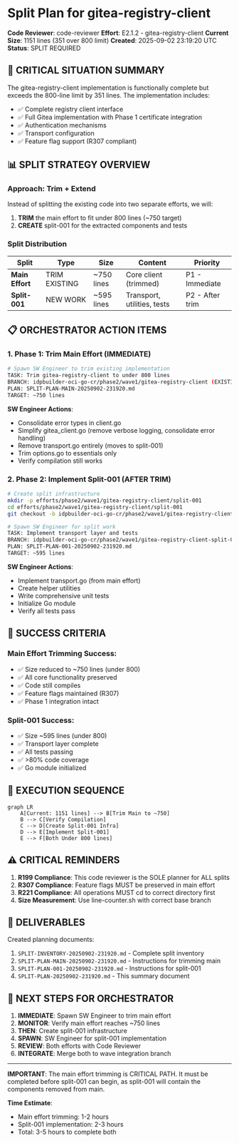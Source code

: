 # Split Plan for gitea-registry-client

**Code Reviewer**: code-reviewer
**Effort**: E2.1.2 - gitea-registry-client
**Current Size**: 1151 lines (351 over 800 limit)
**Created**: 2025-09-02 23:19:20 UTC
**Status**: SPLIT REQUIRED

## 🚨 CRITICAL SITUATION SUMMARY

The gitea-registry-client implementation is functionally complete but exceeds the 800-line limit by 351 lines. The implementation includes:
- ✅ Complete registry client interface
- ✅ Full Gitea implementation with Phase 1 certificate integration
- ✅ Authentication mechanisms
- ✅ Transport configuration
- ✅ Feature flag support (R307 compliant)

## 📊 SPLIT STRATEGY OVERVIEW

### Approach: Trim + Extend
Instead of splitting the existing code into two separate efforts, we will:
1. **TRIM** the main effort to fit under 800 lines (~750 target)
2. **CREATE** split-001 for the extracted components and tests

### Split Distribution

| Split | Type | Size | Content | Priority |
|-------|------|------|---------|----------|
| **Main Effort** | TRIM EXISTING | ~750 lines | Core client (trimmed) | P1 - Immediate |
| **Split-001** | NEW WORK | ~595 lines | Transport, utilities, tests | P2 - After trim |

## 📋 ORCHESTRATOR ACTION ITEMS

### 1. Phase 1: Trim Main Effort (IMMEDIATE)
```bash
# Spawn SW Engineer to trim existing implementation
TASK: Trim gitea-registry-client to under 800 lines
BRANCH: idpbuilder-oci-go-cr/phase2/wave1/gitea-registry-client (EXISTING)
PLAN: SPLIT-PLAN-MAIN-20250902-231920.md
TARGET: ~750 lines
```

**SW Engineer Actions**:
- Consolidate error types in client.go
- Simplify gitea_client.go (remove verbose logging, consolidate error handling)
- Remove transport.go entirely (moves to split-001)
- Trim options.go to essentials only
- Verify compilation still works

### 2. Phase 2: Implement Split-001 (AFTER TRIM)
```bash
# Create split infrastructure
mkdir -p efforts/phase2/wave1/gitea-registry-client/split-001
cd efforts/phase2/wave1/gitea-registry-client/split-001
git checkout -b idpbuilder-oci-go-cr/phase2/wave1/gitea-registry-client-split-001

# Spawn SW Engineer for split work
TASK: Implement transport layer and tests
BRANCH: idpbuilder-oci-go-cr/phase2/wave1/gitea-registry-client-split-001
PLAN: SPLIT-PLAN-001-20250902-231920.md
TARGET: ~595 lines
```

**SW Engineer Actions**:
- Implement transport.go (from main effort)
- Create helper utilities
- Write comprehensive unit tests
- Initialize Go module
- Verify all tests pass

## 🎯 SUCCESS CRITERIA

### Main Effort Trimming Success:
- ✅ Size reduced to ~750 lines (under 800)
- ✅ All core functionality preserved
- ✅ Code still compiles
- ✅ Feature flags maintained (R307)
- ✅ Phase 1 integration intact

### Split-001 Success:
- ✅ Size ~595 lines (under 800)
- ✅ Transport layer complete
- ✅ All tests passing
- ✅ >80% code coverage
- ✅ Go module initialized

## 🔄 EXECUTION SEQUENCE

```mermaid
graph LR
    A[Current: 1151 lines] --> B[Trim Main to ~750]
    B --> C[Verify Compilation]
    C --> D[Create Split-001 Infra]
    D --> E[Implement Split-001]
    E --> F[Both Under 800 lines]
```

## ⚠️ CRITICAL REMINDERS

1. **R199 Compliance**: This code reviewer is the SOLE planner for ALL splits
2. **R307 Compliance**: Feature flags MUST be preserved in main effort
3. **R221 Compliance**: All operations MUST cd to correct directory first
4. **Size Measurement**: Use line-counter.sh with correct base branch

## 📁 DELIVERABLES

Created planning documents:
1. `SPLIT-INVENTORY-20250902-231920.md` - Complete split inventory
2. `SPLIT-PLAN-MAIN-20250902-231920.md` - Instructions for trimming main
3. `SPLIT-PLAN-001-20250902-231920.md` - Instructions for split-001
4. `SPLIT-PLAN-20250902-231920.md` - This summary document

## 🚀 NEXT STEPS FOR ORCHESTRATOR

1. **IMMEDIATE**: Spawn SW Engineer to trim main effort
2. **MONITOR**: Verify main effort reaches ~750 lines
3. **THEN**: Create split-001 infrastructure
4. **SPAWN**: SW Engineer for split-001 implementation
5. **REVIEW**: Both efforts with Code Reviewer
6. **INTEGRATE**: Merge both to wave integration branch

---

**IMPORTANT**: The main effort trimming is CRITICAL PATH. It must be completed before split-001 can begin, as split-001 will contain the components removed from main.

**Time Estimate**:
- Main effort trimming: 1-2 hours
- Split-001 implementation: 2-3 hours
- Total: 3-5 hours to complete both
